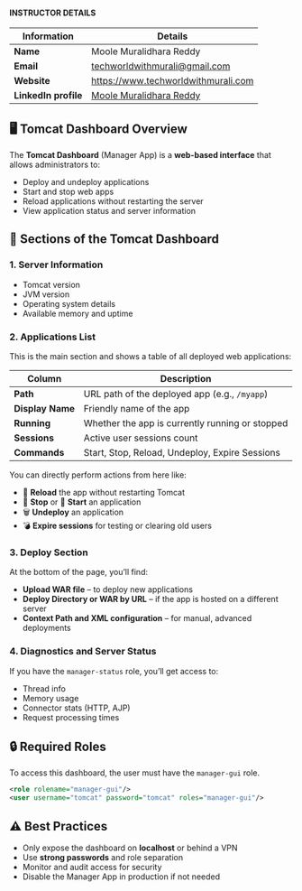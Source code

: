 #### INSTRUCTOR DETAILS

|  Information             | Details                                                                      |
|----------------------    |------------------------------------------------------------------------------|
| **Name**                 | Moole Muralidhara Reddy                                                      |
| **Email**                | techworldwithmurali@gmail.com                                                |
| **Website**              | https://www.techworldwithmurali.com               |
| **LinkedIn profile**     | [Moole Muralidhara Reddy](https://www.linkedin.com/in/moole-muralidhara-reddy) |


## 🖥️ Tomcat Dashboard Overview

The **Tomcat Dashboard** (Manager App) is a **web-based interface** that allows administrators to:

- Deploy and undeploy applications
- Start and stop web apps
- Reload applications without restarting the server
- View application status and server information

## 🧩 Sections of the Tomcat Dashboard

### 1. **Server Information**
- Tomcat version
- JVM version
- Operating system details
- Available memory and uptime

### 2. **Applications List**
This is the main section and shows a table of all deployed web applications:

| **Column**       | **Description**                                             |
|------------------|-------------------------------------------------------------|
| **Path**         | URL path of the deployed app (e.g., `/myapp`)              |
| **Display Name** | Friendly name of the app                                   |
| **Running**      | Whether the app is currently running or stopped             |
| **Sessions**     | Active user sessions count                                  |
| **Commands**     | Start, Stop, Reload, Undeploy, Expire Sessions              |

You can directly perform actions from here like:
- 🔄 **Reload** the app without restarting Tomcat
- 🛑 **Stop** or 🚀 **Start** an application
- 🗑️ **Undeploy** an application
- 💣 **Expire sessions** for testing or clearing old users

### 3. **Deploy Section**
At the bottom of the page, you’ll find:
- **Upload WAR file** – to deploy new applications
- **Deploy Directory or WAR by URL** – if the app is hosted on a different server
- **Context Path and XML configuration** – for manual, advanced deployments

### 4. **Diagnostics and Server Status**
If you have the `manager-status` role, you’ll get access to:
- Thread info
- Memory usage
- Connector stats (HTTP, AJP)
- Request processing times


## 🔒 Required Roles

To access this dashboard, the user must have the `manager-gui` role.

```xml
<role rolename="manager-gui"/>
<user username="tomcat" password="tomcat" roles="manager-gui"/>
```

## ⚠️ Best Practices

- Only expose the dashboard on **localhost** or behind a VPN
- Use **strong passwords** and role separation
- Monitor and audit access for security
- Disable the Manager App in production if not needed
